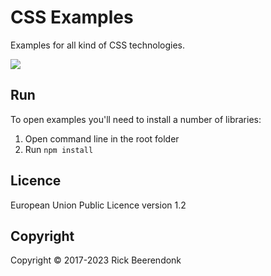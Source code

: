 # CSS Examples

Examples for all kind of CSS technologies.

![](https://img.shields.io/github/license/rickbeerendonk/css-examples.svg)

## Run

To open examples you'll need to install a number of libraries:

1. Open command line in the root folder
2. Run `npm install`

## Licence

European Union Public Licence version 1.2

## Copyright

Copyright © 2017-2023 Rick Beerendonk
